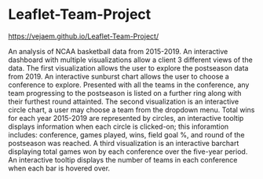 # Leaflet-Team-Project
 
https://vejaem.github.io/Leaflet-Team-Project/

An analysis of NCAA basketball data from 2015-2019. An interactive dashboard with multiple visualizations allow a client 3 different views of the data. The first visualization allows the user to explore the postseason data from 2019. An interactive sunburst chart allows the user to choose a conference to explore. Presented with all the teams in the conference, any team progressing to the postseason is listed on a further ring along with their furthest round attainted. The second visualization is an interactive circle chart, a user may choose a team from the dropdown menu. Total wins for each year 2015-2019 are represented by circles, an interactive tooltip displays information when each circle is clicked-on; this inforamtion includes: conference, games played, wins, field goal %, and round of the postseason was reached. A third visualization is an interactive barchart displaying total games won by each conference over the five-year period. An interactive tooltip displays the number of teams in each conference when each bar is hovered over.
